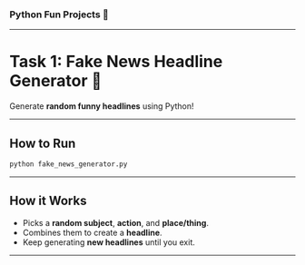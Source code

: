 ### Python Fun Projects 🐍
---

# Task 1: Fake News Headline Generator 📰

Generate **random funny headlines** using Python!

---

## How to Run

```bash
python fake_news_generator.py
```

---

## How it Works

* Picks a **random subject**, **action**, and **place/thing**.
* Combines them to create a **headline**.
* Keep generating **new headlines** until you exit.

---


